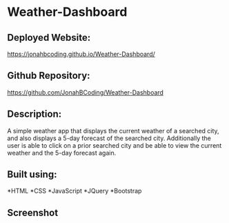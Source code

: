 # Weather-Dashboard


## Deployed Website:
https://jonahbcoding.github.io/Weather-Dashboard/

## Github Repository:
https://github.com/JonahBCoding/Weather-Dashboard

## Description:
A simple weather app that displays the current weather of a searched city, and also displays a 5-day forecast of the searched city.
Additionally the user is able to click on a prior searched city and be able to view the current weather and the 5-day forecast again.

## Built using:
*HTML
*CSS
*JavaScript
*JQuery
*Bootstrap

## Screenshot


